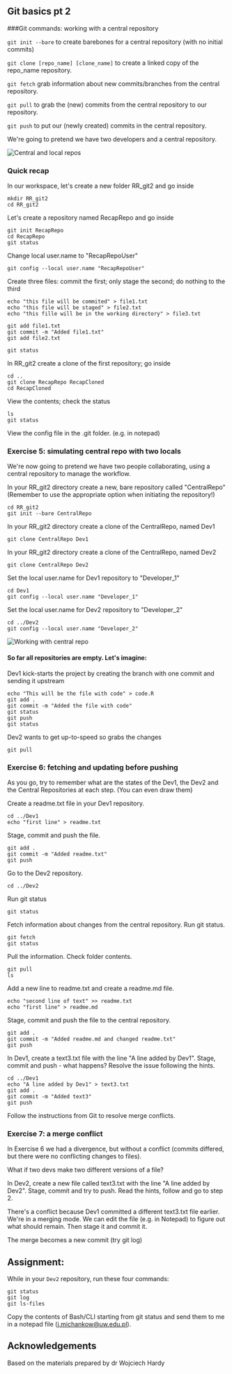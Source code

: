 
## Git basics pt 2

###Git commands: working with a central repository

`git init --bare` to create barebones for a central repository (with no initial commits)

`git clone [repo_name] [clone_name]` to create a linked copy of the repo_name repository.

`git fetch` grab information about new commits/branches from the central repository.

`git pull` to grab the (new) commits from the central repository to our repository.

`git push` to put our (newly created) commits in the central repository.

We're going to pretend we have two developers and a central repository.


![Central and local repos](https://github.com/glowform/reproducible-research/blob/main/Assignments/RR3_1.jpg?raw=true "Central and local repos")


### Quick recap

In our workspace, let's create a new folder RR_git2 and go inside

```
mkdir RR_git2
cd RR_git2
```

Let's create a repository named RecapRepo and go inside
```
git init RecapRepo
cd RecapRepo
git status
```
Change local user.name to "RecapRepoUser"
```
git config --local user.name "RecapRepoUser"
```


Create three files: commit the first; only stage the second; do nothing to the third
```
echo "this file will be commited" > file1.txt
echo "this file will be staged" > file2.txt
echo "this fille will be in the working directory" > file3.txt
```
```
git add file1.txt
git commit -m "Added file1.txt"
git add file2.txt
```
```
git status
```

In RR_git2 create a clone of the first repository; go inside
```
cd ..
git clone RecapRepo RecapCloned
cd RecapCloned
```
View the contents; check the status
```
ls
git status
```

View the config file in the .git folder.
(e.g. in notepad)


### Exercise 5: simulating central repo with two locals
We're now going to pretend we have two people collaborating, using a central repository to manage the workflow.

In your RR_git2 directory create a new, bare repository called "CentralRepo"\
(Remember to use the appropriate option when initiating the repository!)
```
cd RR_git2
git init --bare CentralRepo
```

In your RR_git2 directory create a clone of the CentralRepo, named Dev1
```
git clone CentralRepo Dev1
```

In your RR_git2 directory create a clone of the CentralRepo, named Dev2
```
git clone CentralRepo Dev2
```

Set the local user.name for Dev1 repository to "Developer_1"
```
cd Dev1
git config --local user.name "Developer_1"
```

Set the local user.name for Dev2 repository to "Developer_2"
```
cd ../Dev2
git config --local user.name "Developer_2"
```

![Working with central repo](https://github.com/glowform/reproducible-research/blob/main/Assignments/RR3_2.jpg?raw=true "Working with central repo")

#### So far all repositories are empty. Let's imagine:
Dev1 kick-starts the project by creating the branch with one commit and sending it upstream
```
echo "This will be the file with code" > code.R
git add .
git commit -m "Added the file with code"
git status
git push
git status
```
Dev2 wants to get up-to-speed so grabs the changes
```
git pull
```

### Exercise 6: fetching and updating before pushing

As you go, try to remember what are the states of the Dev1, the Dev2 and the Central Repositories at each step. (You can even draw them)

Create a readme.txt file in your Dev1 repository.
```
cd ../Dev1
echo "first line" > readme.txt
```

Stage, commit and push the file.
```
git add .
git commit -m "Added readme.txt"
git push
```

Go to the Dev2 repository.
```
cd ../Dev2
```

Run git status
```
git status
```

Fetch information about changes from the central repository. Run git status.
```
git fetch
git status
```

Pull the information. Check folder contents.
```
git pull
ls
```

Add a new line to readme.txt and create a readme.md file.
```
echo "second line of text" >> readme.txt
echo "first line" > readme.md
```

Stage, commit and push the file to the central repository.
```
git add .
git commit -m "Added readme.md and changed readme.txt"
git push
```


In Dev1, create a text3.txt file with the line "A line added by Dev1". Stage, commit and push - what happens? Resolve the issue following the hints.
```
cd ../Dev1
echo "A line added by Dev1" > text3.txt
git add .
git commit -m "Added text3"
git push
```
Follow the instructions from Git to resolve merge conflicts.

### Exercise 7: a merge conflict
In Exercise 6 we had a divergence, but without a conflict (commits differed, but there were no conflicting changes to files).

What if two devs make two different versions of a file?

In Dev2, create a new file called text3.txt with the line "A line added by Dev2". Stage, commit and try to push. Read the hints, follow and go to step 2.

There's a conflict because Dev1 committed a different text3.txt file earlier.
We're in a merging mode. We can edit the file (e.g. in Notepad) to figure out what should remain. Then stage it and commit it.

The merge becomes a new commit (try git log)



## Assignment:
While in your `Dev2` repository, run these four commands:
```
git status
git log
git ls-files
```
Copy the contents of Bash/CLI starting from git status and send them to me in a notepad file (j.michankow@uw.edu.pl).


## Acknowledgements
Based on the materials prepared by dr Wojciech Hardy
